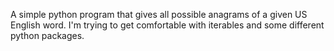 A simple python program that gives all possible anagrams of a given US English
word. I'm trying to get comfortable with iterables and some different
python packages. 
